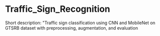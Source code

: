 # Traffic_Sign_Recognition
Short description: "Traffic sign classification using CNN and MobileNet on GTSRB dataset with preprocessing, augmentation, and evaluation
